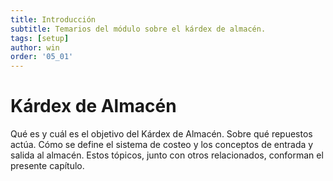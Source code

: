 ```yaml
---
title: Introducción
subtitle: Temarios del módulo sobre el kárdex de almacén.
tags: [setup]
author: win
order: '05_01'
---
```

# Kárdex de Almacén

Qué es y cuál es el objetivo del Kárdex de Almacén.  Sobre qué repuestos actúa.  Cómo se define el sistema de costeo y los conceptos de entrada y salida al almacén. Estos tópicos, junto con otros relacionados,  conforman el presente capítulo. 
